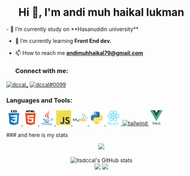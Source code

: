 <h1 align="center">Hi 👋, I'm andi muh haikal lukman</h1>
- 🔭 I’m currently study on **Hasanuddin university**

- 🌱 I’m currently learning **Front End dev.**

- 📫 How to reach me **andimuhhaikal79@gmail.com**
  <h3 align="left">Connect with me:</h3>
<p align="left">
<a href="https://instagram.com/dccal_" target="blank"><img align="center" src="https://raw.githubusercontent.com/rahuldkjain/github-profile-readme-generator/master/src/images/icons/Social/instagram.svg" alt="dccal_" height="30" width="40" /></a>
<a href="discordapp.com/users/463675485260611584" target="blank"><img align="center" src="https://raw.githubusercontent.com/rahuldkjain/github-profile-readme-generator/master/src/images/icons/Social/discord.svg" alt="dccal#0099" height="30" width="40" /></a>
</p>
<h3 align="left">Languages and Tools:</h3>
<p align="left"> <a href="https://www.w3schools.com/css/" target="_blank" rel="noreferrer"> <img src="https://raw.githubusercontent.com/devicons/devicon/master/icons/css3/css3-original-wordmark.svg" alt="css3" width="40" height="40"/> </a> <a href="https://www.w3.org/html/" target="_blank" rel="noreferrer"> <img src="https://raw.githubusercontent.com/devicons/devicon/master/icons/html5/html5-original-wordmark.svg" alt="html5" width="40" height="40"/> </a> <a href="https://www.java.com" target="_blank" rel="noreferrer"> <img src="https://raw.githubusercontent.com/devicons/devicon/master/icons/java/java-original.svg" alt="java" width="40" height="40"/> </a> <a href="https://developer.mozilla.org/en-US/docs/Web/JavaScript" target="_blank" rel="noreferrer"> <img src="https://raw.githubusercontent.com/devicons/devicon/master/icons/javascript/javascript-original.svg" alt="javascript" width="40" height="40"/> </a> <a href="https://www.mysql.com/" target="_blank" rel="noreferrer"> <img src="https://raw.githubusercontent.com/devicons/devicon/master/icons/mysql/mysql-original-wordmark.svg" alt="mysql" width="40" height="40"/> </a> <a href="https://www.python.org" target="_blank" rel="noreferrer"> <img src="https://raw.githubusercontent.com/devicons/devicon/master/icons/python/python-original.svg" alt="python" width="40" height="40"/> </a> <a href="https://reactjs.org/" target="_blank" rel="noreferrer"> <img src="https://raw.githubusercontent.com/devicons/devicon/master/icons/react/react-original-wordmark.svg" alt="react" width="40" height="40"/> </a> <a href="https://tailwindcss.com/" target="_blank" rel="noreferrer"> <img src="https://www.vectorlogo.zone/logos/tailwindcss/tailwindcss-icon.svg" alt="tailwind" width="40" height="40"/> </a> <a href="https://vuejs.org/" target="_blank" rel="noreferrer"> <img src="https://raw.githubusercontent.com/devicons/devicon/master/icons/vuejs/vuejs-original-wordmark.svg" alt="vuejs" width="40" height="40"/> </a> </p>
### and here is my stats
<p align="center"><img src="https://www.codewars.com/users/itsdccal/badges/large"/><br /><br />
  <img src="https://github-readme-stats.vercel.app/api?username=itsdccal&show_icons=true&include_all_commits=true&theme=monokai" alt="itsdccal's GitHub stats" /><br />
  <img src="https://github-readme-streak-stats.herokuapp.com/?user=itsdccal&theme=monokai"/>
  <img src="https://github-readme-stats.vercel.app/api/top-langs/?username=itsdccal&layout=compact&theme=monokai&langs_count=12"/><br />
</p>
